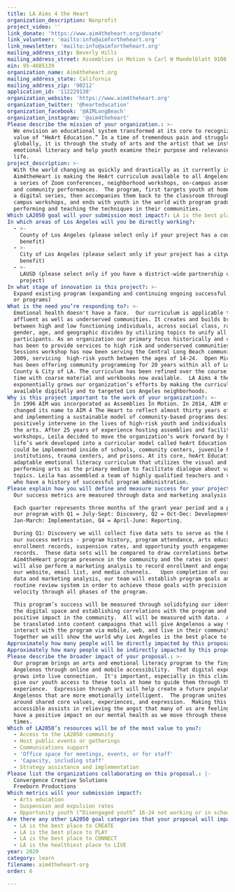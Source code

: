 ```yaml
---
title: LA Aims 4 the Heart
organization_description: Nonprofit
project_video: ''
link_donate: 'https://www.aim4theheart.org/donate'
link_volunteer: 'mailto:info@aimfortheheart.org'
link_newsletter: 'mailto:info@aimfortheheart.org'
mailing_address_city: Beverly Hills
mailing_address_street: Assemblies in Motion ℅ Carl W Mandelblatt 9100 Wilshire Blvd. 250W
ein: 95-4685139
organization_name: Aim4theheart.org
mailing_address_state: California
mailing_address_zip: '90212'
application_id: '112229138'
organization_website: 'https://www.aim4theheart.org'
organization_twitter: '@hearteducation'
organization_facebook: '@AIMLongBeach'
organization_instagram: '@aim4theheart'
Please describe the mission of your organization.: >-
  We envision an educational system transformed at its core to recognize the
  value of "HeArt Education.” In a time of tremendous pain and struggle
  globally, it is through the study of arts and the artist that we instill
  emotional literacy and help youth examine their purpose and relevance in
  life. 
project_description: >-
  With the world changing as quickly and drastically as it currently is,
  Aim4theHeart is making the HeArt curriculum available to all Angelenos through
  a series of Zoom conferences, neighborhood workshops, on-campus assemblies,
  and community performances.  The program, first targets youth at home through
  a digital series, then accompanies them back to the classroom through on
  campus workshops, and ends with youth in the world with program graduates
  performing and teaching the techniques in their communities. 
Which LA2050 goal will your submission most impact?: LA is the best place to LEARN
In which areas of Los Angeles will you be directly working?:
  - >-
    County of Los Angeles (please select only if your project has a countywide
    benefit)
  - >-
    City of Los Angeles (please select only if your project has a citywide
    benefit)
  - >-
    LAUSD (please select only if you have a district-wide partnership or
    project)
In what stage of innovation is this project?: >-
  Expand existing program (expanding and continuing ongoing successful projects
  or programs)
What is the need you’re responding to?: >-
  Emotional health doesn't have a face.  Our curriculum is applicable to the
  affluent as well as underserved communities. It creates and builds bridges
  between high and low functioning individuals, across social class, race,
  gender, age, and geographic divides by utilizing topics to unify all
  participants. As an organization our primary focus historically and currently
  has been to provide services to high risk and underserved communities.  Heart
  Sessions workshop has now been serving the Central Long Beach community since
  2009, servicing  high-risk youth between the ages of 14-24.  Open Mic Sessions
  has been offering community programming for 20 years within all of Los Angeles
  County & City of LA. The curriculum has been refined over the course of this
  time with coarse material and workbooks now available.  LA Aims 4 the Heart
  exponentially grows our organization’s efforts by making the curriculum
  available digitally and to targeted Los Angeles neighborhoods. 
Why is this project important to the work of your organization?: >-
  In 1996 AIM was incorporated as Assemblies In Motion. In 2014, AIM officially
  changed its name to AIM 4 The Heart to reflect almost thirty years of creating
  and implementing a sustainable model of community-based programs designed to
  positively intervene in the lives of high-risk youth and individuals through
  the arts. After 25 years of experience hosting assemblies and facilitating
  workshops, Leila decided to move the organization’s work forward by having her
  life’s work developed into a curricular model called heArt Education that
  could be implemented inside of schools, community centers, juvenile halls,
  institutions, trauma centers, and prisons. At its core, heArt Education is an
  adaptable emotional literacy curriculum that utilizes the visual and
  performing arts as the primary medium to facilitate dialogue about varied
  topics. Leila has assembled a team of highly qualified teachers and volunteers
  who have a history of successful program administration.  
Please explain how you will define and measure success for your project.: >-
  Our success metrics are measured through data and marketing analysis. 

  Each quarter represents three months of the grant year period and a phase in
  our program with Q1 = July-Sept: Discovery, Q2 = Oct-Dec: Development, Q3 =
  Jan-March: Implementation, Q4 = April-June: Reporting.  

  During Q1: Discovery we will collect five data sets to serve as the basis for
  our success metrics - program history, program attendance, arts education
  enrollment records, suspension rates, and opportunity youth engagement
  records.  These data sets will be compared to draw correlations between
  Aim4theHeart program presence in the community and the rates in question.  We
  will also perform a marketing analysis to record enrollment and engagement in
  our website, email list, and media channels.   Upon completion of our initial
  data and marketing analysis, our team will establish program goals and a
  routine review system in order to achieve those goals with precision and
  velocity through all phases of the program.  

  This program’s success will be measured through solidifying our identity in
  the digital space and establishing correlations with the program and its
  positive impact in the community.  All will be measured with data.  All will
  be translated into content campaigns that will give Angelenos a way to
  interact with the program via mobile, web, and live in their communities. 
  Together we will show the world why Los Angeles is the best place to LEARN.  
Approximately how many people will be directly impacted by this proposal?: '1000'
Approximately how many people will be indirectly impacted by this proposal?: '100000'
Please describe the broader impact of your proposal.: >-
  Our program brings an arts and emotional literacy program to the fingertips of
  Angelenos through online and mobile accessibility.  That digital experience
  grows into live connection.  It's important, especially in this climate, to
  give our youth access to these tools at home to guide them through this
  experience.  Expression through art will help create a future population of
  Angelenos that are more emotionally intelligent.  The program unites Angelenos
  around shared core values, experiences, and expression.  Making this knowledge
  accessible assists in relieving the angst that many of us are feeling and will
  have a positive impact on our mental health as we move through these uncertain
  times. 
Which of LA2050’s resources will be of the most value to you?:
  - Access to the LA2050 community
  - Host public events or gatherings
  - Communications support
  - 'Office space for meetings, events, or for staff'
  - 'Capacity, including staff'
  - Strategy assistance and implementation
Please list the organizations collaborating on this proposal.: |-
  Convergence Creative Solutions
  Freeborn Productions
Which metrics will your submission impact?:
  - Arts education
  - Suspension and expulsion rates
  - Opportunity youth (“Disengaged youth” 16-24 not working or in school)
Are there any other LA2050 goal categories that your proposal will impact?:
  - LA is the best place to CREATE
  - LA is the best place to PLAY
  - LA is the best place to CONNECT
  - LA is the healthiest place to LIVE
year: 2020
category: learn
filename: aim4theheart-org
order: 6

---
```

